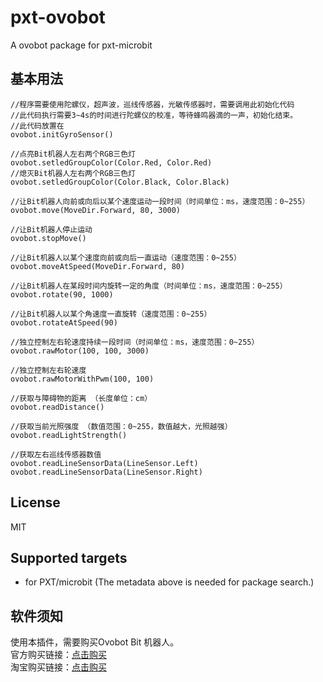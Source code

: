  # pxt-ovobot

A ovobot package for pxt-microbit

## 基本用法
```
//程序需要使用陀螺仪，超声波，巡线传感器，光敏传感器时，需要调用此初始化代码
//此代码执行需要3~4s的时间进行陀螺仪的校准，等待蜂鸣器滴的一声，初始化结束。
//此代码放置在
ovobot.initGyroSensor()

//点亮Bit机器人左右两个RGB三色灯
ovobot.setledGroupColor(Color.Red, Color.Red)
//熄灭Bit机器人左右两个RGB三色灯
ovobot.setledGroupColor(Color.Black, Color.Black)

//让Bit机器人向前或向后以某个速度运动一段时间（时间单位：ms，速度范围：0~255）
ovobot.move(MoveDir.Forward, 80, 3000)

//让Bit机器人停止运动
ovobot.stopMove()

//让Bit机器人以某个速度向前或向后一直运动（速度范围：0~255）
ovobot.moveAtSpeed(MoveDir.Forward, 80)

//让Bit机器人在某段时间内旋转一定的角度（时间单位：ms，速度范围：0~255）
ovobot.rotate(90, 1000)

//让Bit机器人以某个角速度一直旋转（速度范围：0~255）
ovobot.rotateAtSpeed(90)

//独立控制左右轮速度持续一段时间（时间单位：ms，速度范围：0~255）
ovobot.rawMotor(100, 100, 3000)

//独立控制左右轮速度
ovobot.rawMotorWithPwm(100, 100)

//获取与障碍物的距离 （长度单位：cm）
ovobot.readDistance()

//获取当前光照强度 （数值范围：0~255，数值越大，光照越强）
ovobot.readLightStrength()

//获取左右巡线传感器数值
ovobot.readLineSensorData(LineSensor.Left)
ovobot.readLineSensorData(LineSensor.Right)

```
## License

MIT

## Supported targets

* for PXT/microbit
(The metadata above is needed for package search.)

## 软件须知
使用本插件，需要购买Ovobot Bit 机器人。  
官方购买链接：[点击购买](https://www.ovobot.cn/zh-hans/catalogue/ovobot-bitzhi-neng-bian-cheng-ji-qi-ren-microbitzhi-neng-ji-qi-ren-tao-jian-stemjiao-yu-ji-qi-ren_4/)  
淘宝购买链接：[点击购买](https://item.taobao.com/item.htm?spm=a230r.1.14.1.1cca3b3cU2GvgV&id=584158203067&ns=1&abbucket=20#detail)


